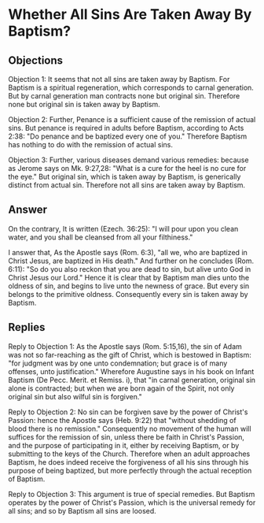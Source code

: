 # Whether All Sins Are Taken Away By Baptism?

## Objections

Objection 1: It seems that not all sins are taken away by Baptism. For Baptism is a spiritual regeneration, which corresponds to carnal generation. But by carnal generation man contracts none but original sin. Therefore none but original sin is taken away by Baptism.

Objection 2: Further, Penance is a sufficient cause of the remission of actual sins. But penance is required in adults before Baptism, according to Acts 2:38: "Do penance and be baptized every one of you." Therefore Baptism has nothing to do with the remission of actual sins.

Objection 3: Further, various diseases demand various remedies: because as Jerome says on Mk. 9:27,28: "What is a cure for the heel is no cure for the eye." But original sin, which is taken away by Baptism, is generically distinct from actual sin. Therefore not all sins are taken away by Baptism.

## Answer

On the contrary, It is written (Ezech. 36:25): "I will pour upon you clean water, and you shall be cleansed from all your filthiness."

I answer that, As the Apostle says (Rom. 6:3), "all we, who are baptized in Christ Jesus, are baptized in His death." And further on he concludes (Rom. 6:11): "So do you also reckon that you are dead to sin, but alive unto God in Christ Jesus our Lord." Hence it is clear that by Baptism man dies unto the oldness of sin, and begins to live unto the newness of grace. But every sin belongs to the primitive oldness. Consequently every sin is taken away by Baptism.

## Replies

Reply to Objection 1: As the Apostle says (Rom. 5:15,16), the sin of Adam was not so far-reaching as the gift of Christ, which is bestowed in Baptism: "for judgment was by one unto condemnation; but grace is of many offenses, unto justification." Wherefore Augustine says in his book on Infant Baptism (De Pecc. Merit. et Remiss. i), that "in carnal generation, original sin alone is contracted; but when we are born again of the Spirit, not only original sin but also wilful sin is forgiven."

Reply to Objection 2: No sin can be forgiven save by the power of Christ's Passion: hence the Apostle says (Heb. 9:22) that "without shedding of blood there is no remission." Consequently no movement of the human will suffices for the remission of sin, unless there be faith in Christ's Passion, and the purpose of participating in it, either by receiving Baptism, or by submitting to the keys of the Church. Therefore when an adult approaches Baptism, he does indeed receive the forgiveness of all his sins through his purpose of being baptized, but more perfectly through the actual reception of Baptism.

Reply to Objection 3: This argument is true of special remedies. But Baptism operates by the power of Christ's Passion, which is the universal remedy for all sins; and so by Baptism all sins are loosed.